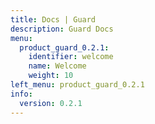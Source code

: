 ```yaml
---
title: Docs | Guard
description: Guard Docs
menu:
  product_guard_0.2.1:
    identifier: welcome
    name: Welcome
    weight: 10
left_menu: product_guard_0.2.1
info:
  version: 0.2.1
---
```


